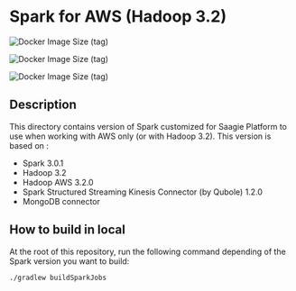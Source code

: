 # Spark for AWS (Hadoop 3.2)

![Docker Image Size (tag)](https://img.shields.io/docker/image-size/saagie/spark/3.0-aws-0.11.2?label=v3.0-aws%20base%20image%20size&style=for-the-badge)

![Docker Image Size (tag)](https://img.shields.io/docker/image-size/saagie/spark/3.0-aws-jre-11-0.11.2?label=v3.0-aws-jre11%20image%20size&style=for-the-badge)

![Docker Image Size (tag)](https://img.shields.io/docker/image-size/saagie/spark/3.0-aws-py-3.7-0.11.2?label=v3.0-aws-py3.7%20image%20size&style=for-the-badge)

## Description
This directory contains version of Spark customized for Saagie Platform to use when working with AWS only (or with Hadoop 3.2). 
This version is based on :
- Spark 3.0.1
- Hadoop 3.2
- Hadoop AWS 3.2.0
- Spark Structured Streaming Kinesis Connector (by Qubole) 1.2.0
- MongoDB connector

## How to build in local

At the root of this repository, run the following command depending of the Spark version you want to build:
```
./gradlew buildSparkJobs
```



